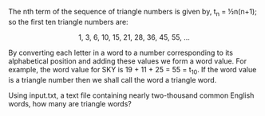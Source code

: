 The nth term of the sequence of triangle numbers is given by, t<sub>n</sub> = ½n(n+1); so the first ten triangle numbers are:

<p align="center">1, 3, 6, 10, 15, 21, 28, 36, 45, 55, ...</p>

By converting each letter in a word to a number corresponding to its alphabetical position and adding these values we form a word value. For example, the word value for SKY is 19 + 11 + 25 = 55 = t<sub>10</sub>. If the word value is a triangle number then we shall call the word a triangle word.

Using input.txt, a text file containing nearly two-thousand common English words, how many are triangle words?
